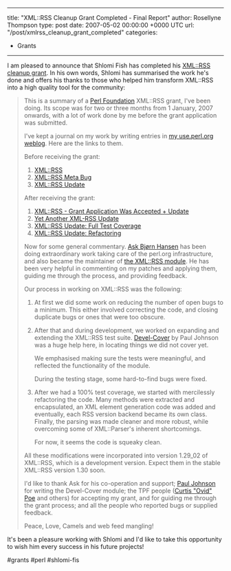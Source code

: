 
---
title: "XML::RSS Cleanup Grant Completed - Final Report"
author: Rosellyne Thompson
type: post
date: 2007-05-02 00:00:00 +0000 UTC
url: "/post/xmlrss_cleanup_grant_completed"
categories:
 - Grants

---

<p>I am pleased to announce that Shlomi Fish has completed his <a href="http://news.perl-foundation.org/2007/01/grants_awards.html">XML::RSS cleanup grant</a>. In his own words, Shlomi has summarised the work he's done and offers his thanks to those who helped him transform XML::RSS into a high quality tool for the community:</p>

<blockquote><p>This is a summary of a <a href="http://www.perlfoundation.org/">Perl Foundation</a> XML::RSS grant, I've been doing. Its scope was for two or three months from 1 January, 2007 onwards, with a lot of work done by me before the grant application was submitted.</p>

<p>I've kept a journal on my work by writing entries in <a href="http://use.perl.org/~Shlomif%20Fish/journal/">my use.perl.org 
weblog</a>. Here are the links to them.</p>
<p>Before receiving the grant:</p>
<ol>
<li>
<a href="http://use.perl.org/~Shlomi+Fish/journal/31348">XML::RSS</a>
</li>
<li>
<a href="http://use.perl.org/~Shlomi+Fish/journal/31411">XML::RSS Meta Bug</a>
</li>
<li>
<a href="http://use.perl.org/~Shlomi+Fish/journal/31607">XML::RSS Update</a>
</li>
</ol>
<p>After receiving the grant:</p>
<ol>
<li>
<a href="http://use.perl.org/~Shlomi+Fish/journal/32081">XML::RSS - Grant Application Was Accepted + Update</a>
</li>
<li>
<a href="http://use.perl.org/~Shlomi+Fish/journal/32121">Yet Another XML-RSS 
Update</a>
</li>
<li>
<a href="http://use.perl.org/~Shlomi+Fish/journal/32214">XML::RSS Update: Full 
Test Coverage</a>
</li>
<li><a href="http://use.perl.org/~Shlomi+Fish/journal/32305">XML::RSS Update: Refactoring</a></li>
</ol>
<p>Now for some general commentary. <a href="http://www.askbjoernhansen.com/">Ask Bjørn Hansen</a> has been doing
extraordinary work taking care of the perl.org infrastructure, and also became the maintainer of <a href="http://search.cpan.org/dist/XML-RSS/">the XML::RSS module</a>. He has been very helpful in commenting on my patches and applying them, guiding me through the process, and providing feedback. </p>

<p>Our process in working on XML::RSS was the following:</p>

<ol>
<li>
<p>At first we did some work on reducing the number of open bugs to a minimum.
This either involved correcting the code, and closing duplicate bugs or ones that were too obscure.</p>
</li>
<li>
<p>After that and during development, we worked on expanding and extending the 
XML::RSS test suite. <a href="http://search.cpan.org/dist/Devel-Cover/">Devel-Cover</a> by Paul Johnson was a huge help here, in locating things we did not cover yet.
</p>

<p>We emphasised making sure the tests were meaningful, and reflected the functionality of the module.</p>

<p>
During the testing stage, some hard-to-find bugs were fixed.
</p>
</li>
<li>
<p>
After we had a 100% test coverage, we started with mercilessly refactoring the code. Many methods were extracted and encapsulated, an XML element generation code was added and eventually, each RSS version backend became its own class. Finally, the parsing was made cleaner and more robust, while overcoming some of XML::Parser's inherent shortcomings.
</p>
<p>For now, it seems the code is squeaky clean.</p>
</li>
</ol>
<p>
All these modifications were incorporated into version 1.29_02 of XML::RSS, which is a development version. Expect them in the stable XML::RSS version 1.30 soon.
</p>

<p>I'd like to thank Ask for his co-operation and support; <a href="http://search.cpan.org/~pjcj/">Paul Johnson</a> for writing the Devel-Cover module; the TPF people (<a href="http://use.perl.org/~Ovid/">Curtis "Ovid" Poe</a> and others) for accepting my grant, and for guiding me through the grant process; and all the people who reported bugs or supplied feedback.</p>

<p>Peace, Love, Camels and web feed mangling!</p></blockquote>
<p>It's been a pleasure working with Shlomi and I'd like to take this opportunity to wish him every success in his future projects!</p>



#grants #perl #shlomi-fis